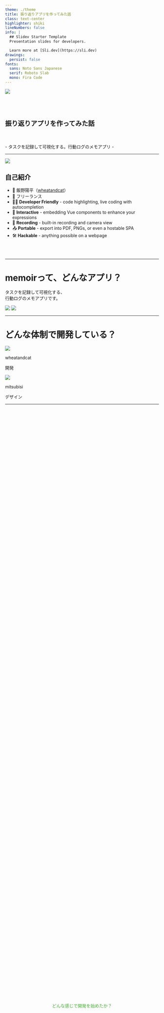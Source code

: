 ```yaml
---
theme: ./theme
title: 振り返りアプリを作ってみた話
class: text-center
highlighter: shiki
lineNumbers: false
info: |
  ## Slidev Starter Template
  Presentation slides for developers.

  Learn more at [Sli.dev](https://sli.dev)
drawings:
  persist: false
fonts:
  sans: Noto Sans Japanese
  serif: Roboto Slab
  mono: Fira Code
---
```


<div class="flex justify-center">
  <img
    class="w-60"
    src="images/logo.svg"
  />
</div>
<br/>
<br/>
<br/>
<h2 class="font-sans">振り返りアプリを作ってみた話</h2>

<br/>
<br/>
- タスクを記録して可視化する。行動ログのメモアプリ -


<!--
The last comment block of each slide will be treated as slide notes. It will be visible and editable in Presenter Mode along with the slide. [Read more in the docs](https://sli.dev/guide/syntax.html#notes)
-->

---

<div class="flex pb-5">
  <div class="px-5">
    <div class="rounded-full bg-white w-24 h-24 overflow-hidden border-2 border-black border-dotted border-opacity-20">
      <img
        class="w-40 pt-2"
        src="images/account.png"
      />
    </div>
  </div>
  <div class="mt-6">
    <h2>自己紹介</h2>
  </div>
</div>

- 📝 飯野陽平（[wheatandcat](https://github.com/wheatandcat)）
- 🎨 フリーランス
- 🧑‍💻 **Developer Friendly** - code highlighting, live coding with autocompletion
- 🤹 **Interactive** - embedding Vue components to enhance your expressions
- 🎥 **Recording** - built-in recording and camera view
- 📤 **Portable** - export into PDF, PNGs, or even a hostable SPA
- 🛠 **Hackable** - anything possible on a webpage

<br>
<br>

---

# memoirって、どんなアプリ？


<div class="text-2xl font-700 absolute top-60 left-25">
タスクを記録して可視化する、<br/>
行動ログのメモアプリです。
</div>

<img
  class="w-120 absolute top-35 right-40"
  src="images/mock01.png"
/>
<img
  class="w-120 absolute top-35 right-0"
  src="images/mock02.png"
/>


---

# どんな体制で開発している？


<div>
  <div class="flex justify-around mt-20 w-220">
    <div class="flex justify-center flex-col">
      <div>
        <div class="rounded-full bg-white w-40 h-40 overflow-hidden border-2 border-black border-dotted border-opacity-20">
          <img
            class="w-40 pt-2"
            src="images/account.png"
          />
        </div>
      </div>
      <div class="pt-3 text-center text-xl">
        <p><span class="font-700">wheatandcat</span></p>
        <p><span class="font-700">開発</span></p>
      </div>
    </div>
    <div class="flex justify-center flex-col">
      <div>
        <div class="rounded-full bg-white w-40 h-40 overflow-hidden border-2 border-black border-dotted border-opacity-20">
          <img
            class="w-40 pt-2"
            src="images/mitsubisi.png"
          />
        </div>
      </div>
      <div class="pt-3 text-center text-xl">
        <p><span class="font-700">mitsubisi</span></p>
        <p><span class="font-700">デザイン</span></p>
      </div>
    </div>
  </div>
</div>

---

<div class="text-4xl font-700 title">
どんな感じで開発を始めたか？
</div>

<style>
.title {
  display: flex;
  height: 100%;
  width: 100%;
  justify-content: center;
  align-items: center;
}
</style>

---
clicks: 1
---

## 元々、以下のような事を行っていた


<arrow v-click="1" x1="450" y1="330" x2="550" y2="330" color="#46AE35" width="3" arrowSize="1" />
<br/>
<br/>
<div class="flex justify-between w-210">
  <div>
    <div>
      <div class="text-xl font-700">①.毎週日曜日の午後に振り返り</div>
      <p class="text-sm font-700">
        参加者: 家族<br/>
        お互いの１週間の出来事を共有
      </p>
    </div>
    <div>
      <img
        class="h-70 pt-2"
        src="images/memo01.png"
      />
    </div>
  </div>
  <div v-click="1">
    <div>
      <div class="text-xl font-700">②.議事録を家族共有のslackで共有</div>
      <div class="h-19"/>
    </div>
    <div>
      <img
        class="h-70 pt-2"
        src="images/memo02.png"
      />
    </div>
  </div>
</div>

---

# 元々の運用の振り返りの問題点

<br/>
<br/>

 - 振り返りの時に、今週の出来事を思い出せない
 - まとまった単位での振り返りをしたい時にテキスト情報のみだとピックアップしづらい
 - 良かった出来事のみピックアップしたいなど
 - 振り返りを開催する時間帯がズレる

<br />
<br />

<div v-click="1" class="text-center mt-10 text-4xl font-700 strong">
  上記の問題を解決するためにアプリを開発！
</div>

<style>
.strong {
  color: #E93581;
}
</style>


---
clicks: 3
---


# どんな感じで開発を始めたか ①

<div class="text-sm">担当: wheatandcat</div>

<div class="relative">
    <div class="absolute top-0 left-0 right-0 bottom-0 w-80">
      <p class="text-base font-700">①.ラフで画面構成を作成</p>
      <img
        class="h-30"
        src="images/create_01.png"
      />
    </div>
    <div v-click="1" class="absolute top-0 left-90 bottom-0 w-80">
      <p class="text-base font-700">②.Figmaで仮デザイン作成</p>
      <img
        class="h-30"
        src="images/create_02.png"
      />
    </div>
    <div v-click="2" class="absolute top-50 left-0 bottom-0 w-80">
      <p class="text-base font-700">③.仮のデザインガイドラインを作成</p>
      <img
        class="h-30"
        src="images/create_03.png"
      />
    </div>
    <div v-click="3" class="absolute top-65 left-115 bottom-0 w-80 h-25 border-3 border-gray-700 border-dotted rounded-lg">
      <p class="text-lg font-700 pt-5 pl-4 text-gray-700">ここまで出来たらデザイナーに渡す</p>
    </div>
</div>

<arrow v-click="1" x1="280" y1="205" x2="400" y2="205" color="#46AE35" width="3" arrowSize="1" />
<arrow v-click="2" x1="400" y1="260" x2="300" y2="325" color="#46AE35" width="3" arrowSize="1" />
<arrow v-click="3" x1="280" y1="430" x2="500" y2="430" color="#46AE35" width="3" arrowSize="1" />


---
clicks: 6
---

# どんな感じで開発を始めたか ②

<div class="text-sm">担当: mitsubisi</div>


<div class="relative">
    <div class="absolute top-0 left-0 right-0 bottom-0">
      <p class="text-base font-700">④.正式にデザインガイドラインを作成</p>
      <img
        class="h-60"
        src="images/create_04.png"
      />
    </div>
    <div  v-click="1" class="absolute top-0 left-110 bottom-0 w-80">
      <p class="text-base font-700">⑤.StyleをFigmaに登録</p>
      <img
        class="h-60"
        src="images/create_05.png"
      />
    </div>
    <div v-click="2" v-if="$slidev.nav.clicks == 2" class="absolute top-20 left-5 right-0 bottom-0 w-25 h-32 border-3 border-red-700"/>
    <div v-click="3" v-if="$slidev.nav.clicks === 3" class="absolute top-20 left-48 right-0 bottom-0 w-15 h-18 border-3 border-red-700"/>
    <div v-click="4" class="absolute top-15 left-170 bottom-0 w-80">
      <img
        class="h-60"
        src="images/create_06.png"
      />
    </div>

</div> 

<arrow v-click="1" v-if="$slidev.nav.clicks === 1" x1="340" y1="305" x2="480" y2="305" color="#46AE35" width="3" arrowSize="1" />
<arrow v-click="2" v-if="$slidev.nav.clicks === 2" x1="175" y1="260" x2="490" y2="360" color="rgba(185, 28, 28)" width="3" arrowSize="1" />
<arrow v-click="3" v-if="$slidev.nav.clicks === 3" x1="305" y1="245" x2="490" y2="245" color="rgba(185, 28, 28)" width="3" arrowSize="1" />
<arrow v-click="5"  v-if="$slidev.nav.clicks === 5" x1="560" y1="230" x2="870" y2="300" color="rgba(185, 28, 28)" width="3" arrowSize="1" />
<arrow v-click="6"  v-if="$slidev.nav.clicks === 6" x1="560" y1="335" x2="870" y2="370" color="rgba(185, 28, 28)" width="3" arrowSize="1" />
---

# どんな感じで開発を始めたか ③

<div class="text-sm">担当: mitsubisi</div>


<p class="text-base font-700 pl-18">⑥.ガイドラインに沿って正式なデザインを作成</p>
<div class="flex items-center w-full flex-col">
  <img
    class="w-180"
    src="images/create_07.png"
  />
</div> 
---

# どんな感じで開発を始めたか ④

<div class="text-sm">担当: wheatandcat & mitsubisi</div>


<p class="text-base font-700 pl-18">⑥.画面遷移をPrototypeに落とし込む</p>
<div class="flex pl-20 w-full flex-col">
  <img
    class="w-140"
    src="images/create_08.png"
  />
</div> 

Prototype **[Demo](https://www.figma.com/proto/cLruhS5vc5IQsvqoXYSyP8/memoir?page-id=141%3A129&node-id=141%3A273&viewport=241%2C48%2C0.5&scaling=min-zoom&starting-point-node-id=141%3A273)** .
---

# ここまで完成したら実装開始 & 改善のループを開始

<div class="text-sm">担当: wheatandcat & mitsubisi</div>
<br/>

 <ul>
  <li>以下をループでする形式で実装していく
    <ul>
      <li v-click="1">①. 設計 & 機能実装</li>
      <li v-click="2">②. Expoでデモアプリ配布して、実際に使用</li>
      <li v-click="3">③. 週1回の振り返りを行う</li>
      <li v-click="4">④. 改善内容 & バグ報告をslackに通知</li>
      <li v-click="5">⑤. issue作成</li>
      <li v-click="6">⑥. Zennのスクラップに実装報告を記載</li>
      <li v-click="7">⑦. ①に戻る</li>
    </ul>
  </li>
</ul>
<br/>

Zenn: **[memoirの開発ログ](https://zenn.dev/wheatandcat/scraps/78d2c5aa4c9435)** .

---

# どこまで出来ているの？

<div class="text-4xl font-700 title">
実機でデモ
</div>

 **[LPサイトは、こちら](https://zenn.dev/wheatandcat/scraps/78d2c5aa4c9435)** .

<style>
.title {
  display: flex;
  height: 80%;
  width: 100%;
  justify-content: center;
  align-items: center;
  color: #46AE35;
}
</style>
---




# コードは全てGitHubで公開しています

<br/>

 - memoir
   - **https://github.com/wheatandcat/memoir**
 - memoir-backend
   - **https://github.com/wheatandcat/memoir-backend**
 - memoir-notification
   - **https://github.com/wheatandcat/memoir-notification**
 - memoir-tools
   - **https://github.com/wheatandcat/memoir-tools**
 - memoir-lp
   - **https://github.com/wheatandcat/memoir-lp**
---




<div class="text-2xl font-700 title">
アプリのストア公開は来年の2月くらいの予定です
</div>

<style>
.title {
  display: flex;
  height: 100%;
  width: 100%;
  justify-content: center;
  align-items: center;
}
</style>
---
layout: center
class: "text-center"
---

<div class="text-2xl font-700 text-enter w-full">

  <div class="main">
  <img
    class="w-60"
    src="images/logo.svg"
  />
  </div>
  <div class="pt-12">ご清聴ありがとうございました</div>
</div>



<style>
.main {
  display: flex;
  height: 80%;
  width: 100%;
  justify-content: center;
  align-items: center;
  color: #46AE35;
}
</style>
---



